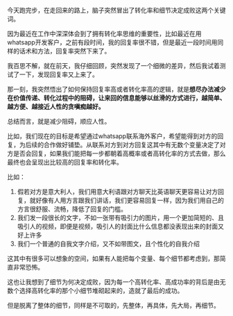 今天跑完步，在走回来的路上，脑子突然冒出了转化率和细节决定成败这两个关键词。

因为最近在工作中深深体会到了拥有转化率思维的重要性，比如最近在用whatsapp开发客户，之前有段时间，我的回复率很不错，但是最近一段时间用同样的话术和方法，回复率突然下来了。

我百思不解，就在前天，我仔细回顾，突然发现了一个细微的差异，然后我试着测试了一下，发现回复率又上来了。

那一刻，我突然悟出了如何保持回复率高或者转化率高的逻辑，就是**想尽办法减少在价值传递、转化过程中的阻碍，让来回的信息能够以丝滑的方式进行，越简单、越方便、越接近人性的贪嗔痴越好。**

总结而言，就是减少阻碍，顺应人性。

比如，我们现在的目标是希望通过whatsapp联系海外客户，希望能得到对方的回复，为后续的合作做好铺垫。从联系对方到对方回复这其中有无数个变量决定了对方是否会回复，如果我们能把每一步都朝着高概率或者高转化率的方式去做，那么最终也会呈现出比较高的回复率和转化率。

比如：

1. 假若对方是意大利人，我们用意大利语跟对方聊天比英语聊天更容易让对方回复，就好像有人用方言跟我们讲话，我们更容易回复一样，因为我们用自己的方言很舒服、流畅，降低了回复的门槛。
2. 我们发一段很长的文字，不如一张带有吸引力的图片，用一个更加简短的、且吸引人的视频，即便是视频，吸引人的封面比什么信息都没表现出来的封面又好上许多
3. 我们一个普通的自我文字介绍，又不如带图文，且个性化的自我介绍

这其中有很多可以想象的空间，如果有人能把每个变量、每个细节都考虑到，那简直非常恐怖。

这也让我想到了细节为何决定成败，因为每一个高转化率、高成功率的背后是由无数个选择高转化率的那个小细节堆砌起来的，造就了最后的成功。

但是脱离了整体的细节，同样是不可取的，先整体，再具体，先大局，再细节。